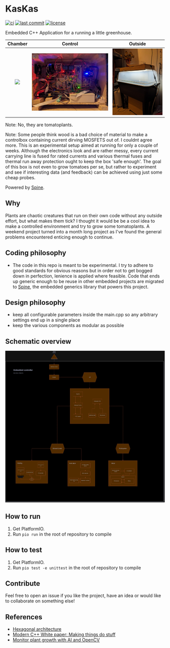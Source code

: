 # KasKas

<!-- CI status -->
[![ci](https://github.com/s-t-a-n/KasKas/workflows/ci.yml/badge.svg)](https://github.com/s-t-a-n/KasKas/actions?query=workflow=ci)
[![last commit](https://badgen.net/github/last-commit/s-t-a-n/KasKas)](https://GitHub.com/s-t-a-n/KasKas/commit/)
[![license](https://img.shields.io/github/license/s-t-a-n/KasKas.svg)](https://github.com/s-t-a-n/KasKas/blob/master/LICENSE)


<!-- short description -->
Embedded C++ Application for a running a little greenhouse.

| Chamber | Control | Outside |
:-------------:|:--------------:|:--------------:
| ![](https://github.com/s-t-a-n/kaskas/blob/master/doc/kaskas_chamber.jpg?raw=true) | ![](https://github.com/s-t-a-n/kaskas/blob/master/doc/kaskas_control.png?raw=true) | ![](https://github.com/s-t-a-n/kaskas/blob/master/doc/kaskas_outside.png?raw=true) |

Note: No, they are tomatoplants.

Note: Some people think wood is a bad choice of material to make a controlbox containing current dirving MOSFETS out of. I couldnt agree more. This is an experimental setup aimed at running for only a couple of weeks. Although the electronics look and are rather messy, every current carrying line is fused for rated currents and various thermal fuses and thermal run away protection ought to keep the box 'safe enough'. The goal of this box is not even to grow tomatoes per se, but rather to experiment and see if interesting data (and feedback) can be achieved using just some cheap probes.

Powered by [Spine](https://github.com/s-t-a-n/Spine).

## Why

Plants are chaotic creatures that run on their own code without any outside effort, but what makes them tick? I thought it would be be a cool idea to make a controlled environment and try to grow some tomatoplants. A weekend project turned into a month long project as I've found the general problems encountered enticing enough to continue.  


## Coding philosophy

- The code in this repo is meant to be experimental. I try to adhere to good standards for obvious reasons but in order not to get bogged down in perfection, lenience is applied where feasible. Code that ends up generic enough to be reuse in other embedded projects are migrated to  [Spine](https://github.com/s-t-a-n/Spine), the embedded generics library that powers this project.

## Design philosophy

- keep all configurable parameters inside the main.cpp so any arbitrary settings end up in a single place
- keep the various components as modular as possible


## Schematic overview

![](https://github.com/s-t-a-n/kaskas/blob/master/doc/kaskas_schema.png?raw=true) 

## How to run

1. Get PlatformIO.
2. Run `pio run` in the root of repository to compile

## How to test

1. Get PlatformIO.
2. Run `pio test -e unittest` in the root of repository to compile

## Contribute

Feel free to open an issue if you like the project, have an idea or would like to collaborate on something else!

## References

- [Hexagonal architecture](https://alistair.cockburn.us/hexagonal-architecture/)
- [Modern C++ White paper:
  Making things do stuff](https://www.feabhas.com/sites/default/files/uploads/EmbeddedWisdom/Feabhas%20Modern%20C%2B%2B%20white%20paper%20Making%20things%20do%20stuff.pdf)
- [Monitor plant growth with AI and OpenCV
  ](https://magpi.raspberrypi.com/articles/monitor-plant-growth-ai-opencv)
